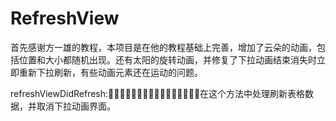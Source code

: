 # RefreshView
首先感谢方一雄的教程，本项目是在他的教程基础上完善，增加了云朵的动画，包括位置和大小都随机出现。还有太阳的旋转动画，并修复了下拉动画结束消失时立即重新下拉刷新，有些动画元素还在运动的问题。



refreshViewDidRefresh:在这个方法中处理刷新表格数据，并取消下拉动画界面。